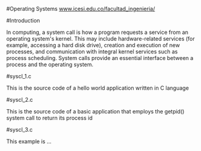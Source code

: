 #Operating Systems www.icesi.edu.co/facultad_ingenieria/

#Introduction

In computing, a system call is how a program requests a service from an operating system's kernel. This may include hardware-related services (for example, accessing a hard disk drive), creation and execution of new processes, and communication with integral kernel services such as process scheduling. System calls provide an essential interface between a process and the operating system.

#syscl_1.c

This is the source code of a hello world application written in C language

#syscl_2.c

This is the source code of a basic application that employs the getpid() system call to return its 
process id

#syscl_3.c

This example is ...

